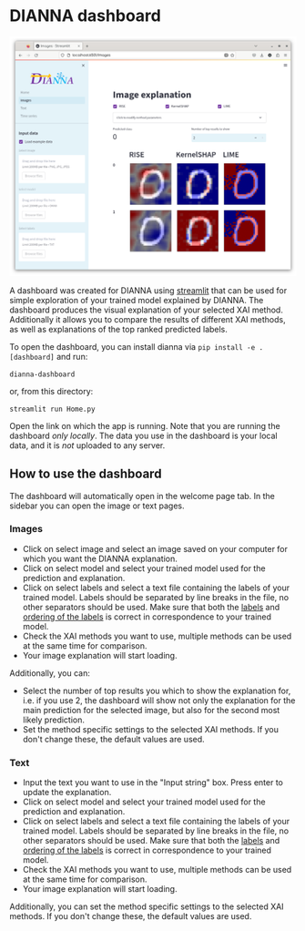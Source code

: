 # DIANNA dashboard

![Dianna dashboard screenshot](./dashboard-screenshot.png)

A dashboard was created for DIANNA using [streamlit](https://streamlit.io/) that can be used for simple exploration of your trained model explained by DIANNA. The dashboard produces the visual explanation of your selected XAI method. Additionally it allows you to compare the results of different XAI methods, as well as explanations of the top ranked predicted labels.

To open the dashboard, you can install dianna via `pip install -e .[dashboard]` and run:

```console
dianna-dashboard
```

or, from this directory:

```console
streamlit run Home.py
```

Open the link on which the app is running. Note that you are running the dashboard *only locally*. The data you use in the dashboard is your local data, and it is *not* uploaded to any server.

## How to use the dashboard

The dashboard will automatically open in the welcome page tab. In the sidebar you can open the image or text pages.

### Images

- Click on select image and select an image saved on your computer for which you want the DIANNA explanation.
- Click on select model and select your trained model used for the prediction and explanation.
- Click on select labels and select a text file containing the labels of your trained model. Labels should be separated by line breaks in the file, no other separators should be used. Make sure that both the <ins>labels</ins> and <ins>ordering of the labels</ins> is correct in correspondence to your trained model.
- Check the XAI methods you want to use, multiple methods can be used at the same time for comparison.
- Your image explanation will start loading.

Additionally, you can:
- Select the number of top results you which to show the explanation for, i.e. if you use 2, the dashboard will show not only the explanation for the main prediction for the selected image, but also for the second most likely prediction.
- Set the method specific settings to the selected XAI methods. If you don't change these, the default values are used.

### Text

- Input the text you want to use in the "Input string" box. Press enter to update the explanation.
- Click on select model and select your trained model used for the prediction and explanation.
- Click on select labels and select a text file containing the labels of your trained model. Labels should be separated by line breaks in the file, no other separators should be used. Make sure that both the <ins>labels</ins> and <ins>ordering of the labels</ins> is correct in correspondence to your trained model.
- Check the XAI methods you want to use, multiple methods can be used at the same time for comparison.
- Your image explanation will start loading.

Additionally, you can set the method specific settings to the selected XAI methods. If you don't change these, the default values are used.
